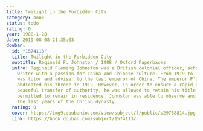 ```yaml
---
title: Twilight in the Forbidden City
category: book
status: todo
rating: 0
year: 1988-1-28
date: 2019-08-08 21:35:03
douban:
  id: "1574113"
  title: Twilight in the Forbidden City
  subtitle: Reginald F. Johnston / 1988 / Oxford Paperbacks
  intro: Reginald Fleming Johnston was a British colonial officer, scholar and a
    writer with a passion for China and Chinese culture. From 1919 to 1924 he
    was tutor and adviser to the last emperor of China. The emperor P'u-i had
    abdicated his throne in 1912. However, in order to ensure a rapid and
    peaceful transfer of authority, he was allowed to retain his title and was
    permitted to remain in residence. Johnston was able to observe and chronicle
    the last years of the Ch'ing dynasty.
  rating: 0
  cover: https://img9.doubanio.com/view/subject/l/public/s29768814.jpg
  link: https://book.douban.com/subject/1574113/
---
```



